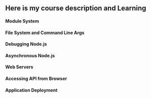 ## Here is my course description and Learning

#### Module System

#### File System and Command Line Args

#### Debugging Node.js 

#### Asynchronous Node.js 

#### Web Servers 

#### Accessing API from Browser 

#### Application Deployment 
